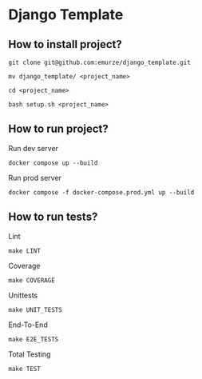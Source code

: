 # Django Template

## How to install project?

```
git clone git@github.com:emurze/django_template.git
```

```
mv django_template/ <project_name>
```

```
cd <project_name>
```

```
bash setup.sh <project_name>
```


## How to run project?

Run dev server

```
docker compose up --build
```

Run prod server

```
docker compose -f docker-compose.prod.yml up --build
```


## How to run tests?

Lint
```
make LINT
```

Coverage
```
make COVERAGE
```

Unittests
```
make UNIT_TESTS
```

End-To-End
```
make E2E_TESTS
```

Total Testing
```
make TEST
```
